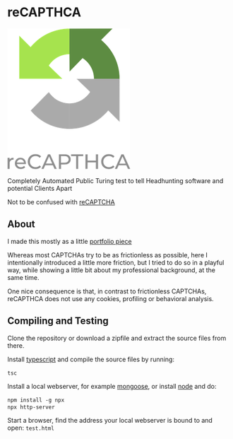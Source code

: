 # reCAPTHCA

![reCAPTHCA logo](reCAPTHCA_small.png)

Completely Automated Public Turing test to tell Headhunting software 
and potential Clients Apart

Not to be confused with [reCAPTCHA](https://www.google.com/recaptcha/about/)

## About

I made this mostly as a little [portfolio piece](https://wouterkuijper.com/)

Whereas most CAPTCHAs try to be as frictionless as possible, here I intentionally 
introduced a little more friction, but I tried to do so in a playful way, while showing 
a little bit about my professional background, at the same time.

One nice consequence is that, in contrast to frictionless CAPTCHAs, reCAPTHCA does not 
use any cookies, profiling or behavioral analysis.

## Compiling and Testing

Clone the repository or download a zipfile and extract the source files from there.

Install [typescript](https://www.typescriptlang.org/) and compile the source files by 
running:

```shell
tsc
```

Install a local webserver, for example [mongoose](https://mongoose.ws/), or install 
[node](https://nodejs.org/) and do:

```shell
npm install -g npx
npx http-server
```

Start a browser, find the address your local webserver is bound to and open: `test.html`

